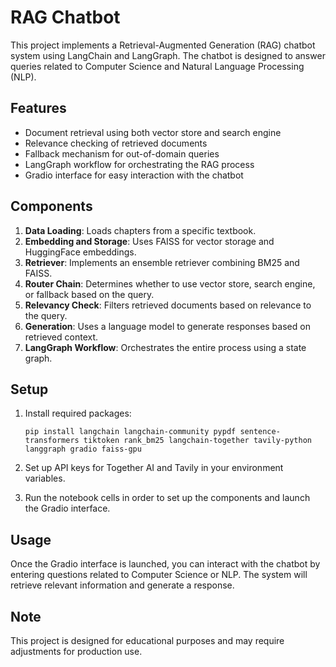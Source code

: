 # RAG Chatbot

This project implements a Retrieval-Augmented Generation (RAG) chatbot system using LangChain and LangGraph. The chatbot is designed to answer queries related to Computer Science and Natural Language Processing (NLP).

## Features

- Document retrieval using both vector store and search engine
- Relevance checking of retrieved documents
- Fallback mechanism for out-of-domain queries
- LangGraph workflow for orchestrating the RAG process
- Gradio interface for easy interaction with the chatbot

## Components

1. **Data Loading**: Loads chapters from a specific textbook.
2. **Embedding and Storage**: Uses FAISS for vector storage and HuggingFace embeddings.
3. **Retriever**: Implements an ensemble retriever combining BM25 and FAISS.
4. **Router Chain**: Determines whether to use vector store, search engine, or fallback based on the query.
5. **Relevancy Check**: Filters retrieved documents based on relevance to the query.
6. **Generation**: Uses a language model to generate responses based on retrieved context.
7. **LangGraph Workflow**: Orchestrates the entire process using a state graph.

## Setup

1. Install required packages:
   ```
   pip install langchain langchain-community pypdf sentence-transformers tiktoken rank_bm25 langchain-together tavily-python langgraph gradio faiss-gpu
   ```

2. Set up API keys for Together AI and Tavily in your environment variables.

3. Run the notebook cells in order to set up the components and launch the Gradio interface.

## Usage

Once the Gradio interface is launched, you can interact with the chatbot by entering questions related to Computer Science or NLP. The system will retrieve relevant information and generate a response.

## Note

This project is designed for educational purposes and may require adjustments for production use.
